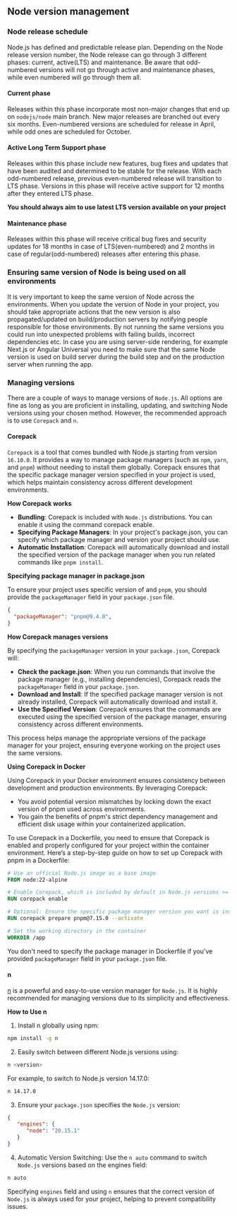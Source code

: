 ## Node version management

### Node release schedule

Node.js has defined and predictable release plan. Depending on the Node release version number, the Node release can go through 3 different phases: current, active(LTS) and maintenance. Be aware that odd-numbered versions will not go through active and maintenance phases, while even numbered will go through them all.

#### Current phase

Releases within this phase incorporate most non-major changes that end up on `nodejs/node` main branch. New major releases are branched out every six months. Even-numbered versions are scheduled for release in April, while odd ones are scheduled for October.

#### Active Long Term Support phase

Releases within this phase include new features, bug fixes and updates that have been audited and determined to be stable for the release. With each odd-numbered release, previous even-numbered release will transition to LTS phase. Versions in this phase will receive active support for 12 months after they entered LTS phase.

**You should always aim to use latest LTS version available on your project**

#### Maintenance phase

Releases within this phase will receive critical bug fixes and security updates for 18 months in case of LTS(even-numbered) and 2 months in case of regular(odd-numbered) releases after entering this phase.

### Ensuring same version of Node is being used on all environments

It is very important to keep the same version of Node across the environments. When you update the version of Node in your project, you should take appropriate actions that the new version is also propagated/updated on build/production servers by notifying people responsible for those environments. By not running the same versions you could run into unexpected problems with failing builds, incorrect dependencies etc. In case you are using server-side rendering, for example Next.js or Angular Universal you need to make sure that the same Node version is used on build server during the build step and on the production server when running the app.

### Managing versions

There are a couple of ways to manage versions of `Node.js`. All options are fine as long as you are proficient in installing, updating, and switching Node versions using your chosen method. However, the recommended approach is to use `Corepack` and `n`.

#### Corepack

`Corepack` is a tool that comes bundled with Node.js starting from version `16.10.0`. It provides a way to manage package managers (such as `npm`, `yarn`, and `pnpm`) without needing to install them globally. Corepack ensures that the specific package manager version specified in your project is used, which helps maintain consistency across different development environments.

**How Corepack works**

* **Bundling**: Corepack is included with `Node.js` distributions. You can enable it using the command corepack enable.
* **Specifying Package Managers**: In your project's package.json, you can specify which package manager and version your project should use.
* **Automatic Installation**: Corepack will automatically download and install the specified version of the package manager when you run related commands like `pnpm install`.

**Specifying package manager in package.json**

To ensure your project uses specific version of and `pnpm`, you should provide the `packageManager` field in your `package.json` file.

```json
{
  "packageManager": "pnpm@9.4.0",
}
```

**How Corepack manages versions**

By specifying the `packageManager` version in your `package.json`, Corepack will:

* **Check the package.json**: When you run commands that involve the package manager (e.g., installing dependencies), Corepack reads the `packageManager` field in your `package.json`.
* **Download and Install**: If the specified package manager version is not already installed, Corepack will automatically download and install it.
* **Use the Specified Version**: Corepack ensures that the commands are executed using the specified version of the package manager, ensuring consistency across different environments.

This process helps manage the appropriate versions of the package manager for your project, ensuring everyone working on the project uses the same versions.

**Using Corepack in Docker**

Using Corepack in your Docker environment ensures consistency between development and production environments. By leveraging Corepack:

* You avoid potential version mismatches by locking down the exact version of pnpm used across environments.
* You gain the benefits of pnpm's strict dependency management and efficient disk usage within your containerized application.

To use Corepack in a Dockerfile, you need to ensure that Corepack is enabled and properly configured for your project within the container environment. Here’s a step-by-step guide on how to set up Corepack with pnpm in a Dockerfile:

```dockerfile
# Use an official Node.js image as a base image
FROM node:22-alpine

# Enable Corepack, which is included by default in Node.js versions >= 16.10.0
RUN corepack enable

# Optional: Ensure the specific package manager version you want is installed
RUN corepack prepare pnpm@7.15.0 --activate

# Set the working directory in the container
WORKDIR /app
```

You don't need to specify the package manager in Dockerfile if you've provided `packageManager` field in your `package.json` file.

#### n

[n](https://github.com/tj/n) is a powerful and easy-to-use version manager for `Node.js`. It is highly recommended for managing versions due to its simplicity and effectiveness.

**How to Use n**

1. Install n globally using npm:

```bash
npm install -g n
```

2. Easily switch between different Node.js versions using:

```bash
n <version>
```

For example, to switch to Node.js version 14.17.0:

```bash
n 14.17.0
```

3. Ensure your `package.json` specifies the `Node.js` version:

```json
{
   "engines": {
      "node": "20.15.1"
   }
}
```

4. Automatic Version Switching: Use the `n auto` command to switch `Node.js` versions based on the engines field:

```bash
n auto
```

Specifying `engines` field and using `n` ensures that the correct version of `Node.js` is always used for your project, helping to prevent compatibility issues.
